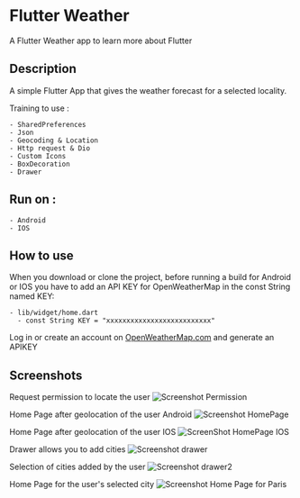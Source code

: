 # Flutter Weather  

A Flutter Weather app to learn more about Flutter

## Description

A simple Flutter App that gives the weather forecast for a selected locality.

Training to use :

    - SharedPreferences
    - Json
    - Geocoding & Location
    - Http request & Dio
    - Custom Icons
    - BoxDecoration
    - Drawer

## Run on :

    - Android
    - IOS

## How to use

When you download or clone the project, before running a build for Android or IOS you have to add an API KEY for OpenWeatherMap in the const String named KEY:

    - lib/widget/home.dart
      - const String KEY = "xxxxxxxxxxxxxxxxxxxxxxxxxx"
  
Log in or create an account on [OpenWeatherMap.com](https://openweathermap.org/api) and generate an APIKEY  

## Screenshots

Request permission to locate the user
![Screenshot Permission](assets/docs/Screen1.png)

Home Page after geolocation of the user Android
![Screenshot HomePage](assets/docs/Screen2.png)

Home Page after geolocation of the user IOS
![ScreenShot HomePage IOS](assets/docs/Screen6.png)

Drawer allows you to add cities
![Screenshot drawer](assets/docs/Screen3.png)

Selection of cities added by the user
![Screenshot drawer2](assets/docs/Screen4.png)

Home Page for the user's selected city
![Screenshot Home Page for Paris](assets/docs/Screen5.png)
